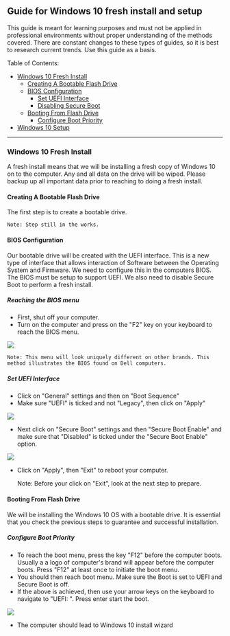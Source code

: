 ## Guide for Windows 10 fresh install and setup

This guide is meant for learning purposes and must not be applied in professional environments without proper understanding of the methods covered. There are constant changes to these types of guides, so it is best to research current trends. Use this guide as a basis.

Table of Contents:
- [Windows 10 Fresh Install](#fresh-install)
	- [Creating A  Bootable Flash Drive](#boot-drive)
	- [BIOS Configuration](#bios)
		- [Set UEFI Interface](#uefi)
		- [Disabling Secure Boot](#secure-boot)
	- [Booting From Flash Drive](#boot-from)
		- [Configure Boot Priority](#priority)
- [Windows 10 Setup](#setup)

---

### Windows 10 Fresh Install

A fresh install means that we will be installing a fresh copy of Windows 10 on to the computer. Any and all data on the drive will be wiped. Please backup up all important data prior to reaching to doing a fresh install.

#### Creating A Bootable Flash Drive

The first step is to create a bootable drive.

	Note: Step still in the works.

#### BIOS Configuration

Our bootable drive will be created with the UEFI interface. This is a new type of interface that allows interaction of Software between the Operating System and Firmware. We need to configure this in the computers BIOS. The BIOS must be setup to support UEFI. We also need to disable Secure Boot to perform a fresh install.

##### Reaching the BIOS menu
- First, shut off your computer.
- Turn on the computer and press on the "F2" key on your keyboard to reach the BIOS menu.

![](https://philipyip.files.wordpress.com/2016/07/dell-business-uefi-bios.png?w=920&h=522)

	Note: This menu will look uniquely different on other brands. This method illustrates the BIOS found on Dell computers.

##### Set UEFI Interface
- Click on "General" settings and then on "Boot Sequence"
- Make sure "UEFI" is ticked and not "Legacy", then click on "Apply"

![](https://static.spiceworks.com/shared/post/0021/8341/UEFI_BIOS_Boot_Select.png)

- Next click on "Secure Boot" settings and then "Secure Boot Enable" and make sure that "Disabled" is ticked under the "Secure Boot Enable" option.

![](https://kbimg.dell.com/library/KB/DELL_ORGANIZATIONAL_GROUPS/DELL_GLOBAL/Content%20Team/UEFI_BIOS_SecureBoot_Disabled.png)

- Click on "Apply", then "Exit" to reboot your computer.

	Note: Before your click on "Exit", look at the next step to prepare.

#### Booting From Flash Drive

We will be installing the Windows 10 OS with a bootable drive. It is essential that you check the previous steps to guarantee and successful installation.

##### Configure Boot Priority
- To reach the boot menu, press the key "F12" before the computer boots. Usually a a logo of computer's brand will appear before the computer boots. Press "F12" at least once to initiate the boot menu.
- You should then reach boot menu. Make sure the Boot is set to UEFI and Secure Boot is off.
- If the above is achieved, then use your arrow keys on the keyboard to navigate to "UEFI: <YOURFLASHDRIVESNAME>". Press enter start the boot.

![](https://imgur.com/0h7t5tZ)

- The computer should lead to Windows 10 install wizard

